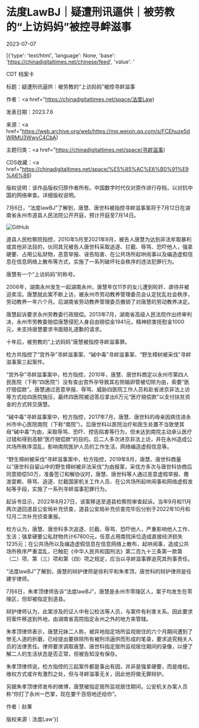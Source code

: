 # 法度LawBJ｜疑遭刑讯逼供｜被劳教的“上访妈妈”被控寻衅滋事

2023-07-07

[{'type': 'text/html', 'language': None, 'base': 'https://chinadigitaltimes.net/chinese/feed', 'value': '

CDT 档案卡

标题：疑遭刑讯逼供｜被劳教的“上访妈妈”被控寻衅滋事

作者：<a href="https://chinadigitaltimes.net/space/法度Law)

发表日期：2023.7.6

来源：<a href="https://web.archive.org/web/https://mp.weixin.qq.com/s/FCEhuze5dWRMU3WwyC4CbA)

主题归类：<a href="https://chinadigitaltimes.net/space/寻衅滋事)

CDS收藏：<a href="https://chinadigitaltimes.net/space/%E5%85%AC%E6%B0%91%E9%A6%86)

版权说明：该作品版权归原作者所有。中国数字时代仅对原作进行存档，以对抗中国的网络审查。详细版权说明。





7月6日，“法度lawBJ”了解到，唐慧、唐世科被指控寻衅滋事案将于7月12日在湖南省永州市道县人民法院公开开庭，预计开庭至7月14日。

![GitHub](https://chinadigitaltimes.net/chinese/files/2023/07/post-698012-64a88324bf341.png)

道县人民检察院指控，2010年5月至2021年9月，被告人唐慧为达到非法牟取暴利或其他非法目的，伙同其兄被告人唐世科采取追逐、拦截、辱骂、恐吓他人，强拿硬要、占用公私财物，恶意举报、诬告陷害、在公共场所起哄闹事以及编造虚假信息在信息网络上散布等方式，实施了一系列破坏社会秩序的违法犯罪行为。

唐慧有一个“上访妈妈”的称号。

2006年，湖南永州发生一起湖南永州，唐慧年仅11岁的女儿遭到轮奸、虐待并被迫卖淫。唐慧就此案不断上访，被永州市劳动教养管理委员会认定扰乱社会秩序，劳动教养一年六个月。后湖南省劳动教养管理委员撤销了对唐慧的劳动教养决定。

唐慧起诉要求永州劳教委行政赔偿。2013年7月，湖南省高级人民法院作出终审判决，永州市劳教委赔偿唐慧侵犯人身自由赔偿金1941元，精神损害抚慰金1000元，未支持唐慧要求书面赔礼道歉的请求。

十年后，被劳教的“上访妈妈”唐慧被指控寻衅滋事罪。

检方共指控了“宫外孕”寻衅滋事案、“碱中毒”寻衅滋事案、“野生樟树被采伐”寻衅滋事案三起案件。



“宫外孕”寻衅滋事案中，检方指控，2010年，唐慧、唐世科商定以永州市第四人民医院（下称“四医院”）没有查出宫外孕导致其右侧输卵管被切除为由，索要“医疗赔偿款”。唐慧通过恶意举报、辱骂、威胁四医院工作人员和赴省进京非法上访等方式给四医院施压，最终四医院被迫答应拿出6万元“医疗赔偿款”以支付扶贫资金的方式转交唐慧。

“碱中毒”寻衅滋事案中，检方指控，2017年7月，唐慧、唐世科的母亲因病住进永州市中心医院南院（下称“南院”）。后唐世科以医院治疗和医生处置不当致使其母“碱中毒”为由，采取辱骂、恐吓、控告陷害等行为，但未达到南院主动承认医疗过错和得到高额“医疗赔偿款”的目的。后二人多次进京非法上访，并在永州造成公共场所秩序混乱，影响南院医护人员的工作生活，网络编造虚假信息等。

“野生樟树被采伐”寻衅滋事案中，检方指控，2019年8月，唐慧、唐世科商量以“唐世科自留山中的野生樟树被非法采伐”为由报案，采伐方多次与唐世科协商后同意赔偿50万，准备签订和解协议时，唐慧、唐世科等人通过恶意虚假举报、撒泼耍赖、辱骂、追逐、拦截国家机关工作人员、在公共场所起哄闹事和网络虚假发帖等手段，实施了一系列寻衅滋事犯罪行为。



起诉书显示，2022年8月27日，该案移送至道县检察院审查起诉。当年9月和11月两次退回道县公安局补充侦查，道县公安局补充侦查完毕后分别于2022年10月和12月二次补充侦查重报。

检方认为，唐慧、唐世科多次追逐、拦截、辱骂、恐吓他人，严重影响他人工作、生活；强拿硬要公私财物共计67800元，任意占用南院床位造成直接经济损失1235元；在公共场所以及编造虚假信息在信息网络上散布，起哄闹事，造成公共场所秩序严重混乱，已触犯《中华人民共和国刑法》第二百九十三条第一款第（二）项、第（三）项和第（四）项之规定，应当以寻衅滋事罪追究其刑事责任。

“法度lawBJ”了解到，唐慧的辩护律师是徐利平和朱孝顶，唐世科的辩护律师是任建宇律师。



7月6日，朱孝顶律师告诉“法度lawBJ”，唐慧是永州市零陵区人，案子均发生在零陵区，但却被指定到道县。

辩护律师认为，此案涉及的证人中有公检法等人员，与案件有利害关系。因此要求将案件移送到外地，由湖南省高院指定永州之外的地方来管辖。

朱孝顶律师表示，唐慧兄妹二人称，被异地指定场所监视居住的六个月期间遭到了惨无人道的折磨，已经提出要排除所有被刑讯逼供而形成的笔录，要求追究相关人员的法律责任。律师要求调取唐慧、唐世科指定居所监视居住期间的录像，以便了解二人的生活状态是否正常，但被告知没有保存。

朱孝顶律师说，检方指控的三起案件都是事出有因，并非是强拿硬要，而是维权。维权方式或许有激烈之处，但与寻衅滋事无关，因此他将做无罪辩护。

另据朱孝顶律师发布的微博，唐慧被指定居所监视居住期间，公安机关办案人员称“你打了永州一巴掌，现在要千百倍地还给你”。



作者｜赵果

版权来源｜法度Law'}]